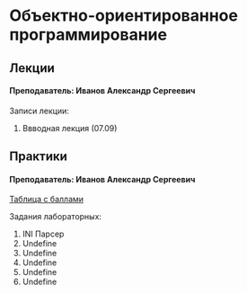 # Объектно-ориентированное программирование

## Лекции

#### Преподаватель: Иванов Александр Сергеевич

Записи лекции:

1. Ввводная лекция \(07.09\)

## Практики

#### Преподаватель: Иванов Александр Сергеевич

[Таблица с баллами](https://docs.google.com/spreadsheets/d/1H75MoSvL-165x5aM-p26eFZcY57UYx0gPtOHhvpGYGw/edit#gid=1466777734)

Задания лабораторных:

1. INI Парсер
2. Undefine
3. Undefine
4. Undefine
5. Undefine
6. Undefine



